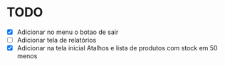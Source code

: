 # TODO 

- [x] Adicionar no menu o botao de sair
- [ ] Adicionar tela de relatórios 
- [x] Adicionar na tela inicial Atalhos e lista de produtos com stock em 50 menos
